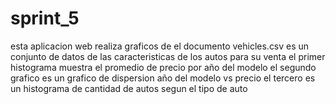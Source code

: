 # sprint_5

esta aplicacion web realiza graficos de el documento vehicles.csv es un conjunto de datos de las caracteristicas de los autos para su venta
el primer histograma muestra el promedio de precio por año del modelo
el segundo grafico es un grafico de dispersion año del modelo vs precio
el tercero es un histograma de cantidad de autos segun el tipo de auto 